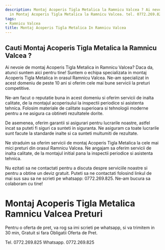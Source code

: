 ```yaml
---
description: Montaj Acoperis Tigla Metalica la Ramnicu Valcea ? Ai nevoie de un profesionist
  in Montaj Acoperis Tigla Metalica la Ramnicu Valcea. tel. 0772.269.825
tags:
- Ramnicu Valcea
title: Montaj Acoperis Tigla Metalica In Ramnicu Valcea
---
```



## Cauti Montaj Acoperis Tigla Metalica la Ramnicu Valcea ?

Ai nevoie de montaj Acoperis Tigla Metalica in Ramnicu Valcea? Daca da, atunci suntem aici pentru tine! Suntem o echipa specializata in montaj Acoperis Tigla Metalica in orasul Ramnicu Valcea. Ne-am specializat in acest domeniu de peste 10 ani si oferim cele mai bune servicii la preturi competitive.

Ne-am facut o reputatie buna in acest domeniu si oferim servicii de inalta calitate, de la montajul acoperisului la inspectii periodice si asistenta tehnica. Folosim materiale de calitate superioara si tehnologii moderne pentru a ne asigura ca obtineti rezultatele dorite.

De asemenea, oferim garantii si asigurari pentru lucrarile noastre, astfel incat sa puteti fi siguri ca sunteti in siguranta. Ne asiguram ca toate lucrarile sunt facute la standarde inalte si ca sunteti multumiti de rezultate.

Ne straduim sa oferim servicii de montaj Acoperis Tigla Metalica la cele mai mici preturi din orasul Ramnicu Valcea. Ne angajam sa oferim servicii de inalta calitate, de la montajul initial pana la inspectii periodice si asistenta tehnica.

Nu ezitati sa ne contactati pentru a discuta despre serviciile noastre si pentru a obtine un deviz gratuit. Puteti sa ne contactati folosind linkul de mai sus sau sa ne scrieti pe whatsapp: 0772.269.825. Ne-am bucura sa colaboram cu tine!

# Montaj Acoperis Tigla Metalica Ramnicu Valcea Preturi
Pentru o oferta de pret, va rog sa imi scrieti pe whatsapp, si va trimitem in 30 min, Gratuit si fara Obligatii Oferta de Pret.

Tel. 0772.269.825
Whatsapp. 0772.269.825